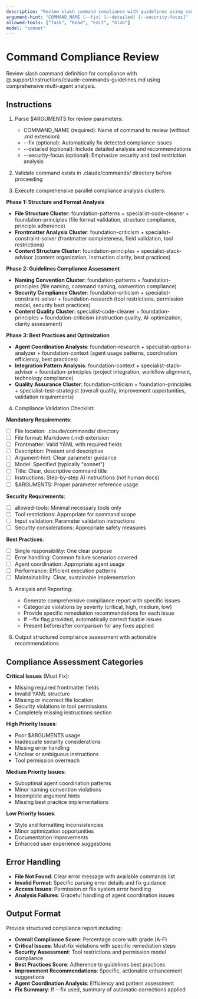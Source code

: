```yaml
---
description: "Review slash command compliance with guidelines using comprehensive agent analysis"
argument-hint: "COMMAND_NAME [--fix] [--detailed] [--security-focus]"
allowed-tools: ["Task", "Read", "Edit", "Glob"]
model: "sonnet"
---
```


# Command Compliance Review

Review slash command definition for compliance with @.support/instructions/claude-commands-guidelines.md using comprehensive multi-agent analysis.

## Instructions

1. Parse $ARGUMENTS for review parameters:
   - COMMAND_NAME (required): Name of command to review (without .md extension)
   - --fix (optional): Automatically fix detected compliance issues
   - --detailed (optional): Include detailed analysis and recommendations
   - --security-focus (optional): Emphasize security and tool restriction analysis

2. Validate command exists in .claude/commands/ directory before proceeding

3. Execute comprehensive parallel compliance analysis clusters:

**Phase 1: Structure and Format Analysis**
- **File Structure Cluster**: foundation-patterns + specialist-code-cleaner + foundation-principles (file format validation, structure compliance, principle adherence)
- **Frontmatter Analysis Cluster**: foundation-criticism + specialist-constraint-solver (frontmatter completeness, field validation, tool restrictions)
- **Content Structure Cluster**: foundation-principles + specialist-stack-advisor (content organization, instruction clarity, best practices)

**Phase 2: Guidelines Compliance Assessment**
- **Naming Convention Cluster**: foundation-patterns + foundation-principles (file naming, command naming, convention compliance)
- **Security Compliance Cluster**: foundation-criticism + specialist-constraint-solver + foundation-research (tool restrictions, permission model, security best practices)
- **Content Quality Cluster**: specialist-code-cleaner + foundation-principles + foundation-criticism (instruction quality, AI-optimization, clarity assessment)

**Phase 3: Best Practices and Optimization**
- **Agent Coordination Analysis**: foundation-research + specialist-options-analyzer + foundation-context (agent usage patterns, coordination efficiency, best practices)
- **Integration Pattern Analysis**: foundation-context + specialist-stack-advisor + foundation-principles (project integration, workflow alignment, technology compliance)
- **Quality Assurance Cluster**: foundation-criticism + foundation-principles + specialist-test-strategist (overall quality, improvement opportunities, validation requirements)

4. Compliance Validation Checklist:

**Mandatory Requirements**:
- [ ] File location: .claude/commands/ directory
- [ ] File format: Markdown (.md) extension
- [ ] Frontmatter: Valid YAML with required fields
- [ ] Description: Present and descriptive
- [ ] Argument-hint: Clear parameter guidance
- [ ] Model: Specified (typically "sonnet")
- [ ] Title: Clear, descriptive command title
- [ ] Instructions: Step-by-step AI instructions (not human docs)
- [ ] $ARGUMENTS: Proper parameter reference usage

**Security Requirements**:
- [ ] allowed-tools: Minimal necessary tools only
- [ ] Tool restrictions: Appropriate for command scope
- [ ] Input validation: Parameter validation instructions
- [ ] Security considerations: Appropriate safety measures

**Best Practices**:
- [ ] Single responsibility: One clear purpose
- [ ] Error handling: Common failure scenarios covered
- [ ] Agent coordination: Appropriate agent usage
- [ ] Performance: Efficient execution patterns
- [ ] Maintainability: Clear, sustainable implementation

5. Analysis and Reporting:
   - Generate comprehensive compliance report with specific issues
   - Categorize violations by severity (critical, high, medium, low)
   - Provide specific remediation recommendations for each issue
   - If --fix flag provided, automatically correct fixable issues
   - Present before/after comparison for any fixes applied

6. Output structured compliance assessment with actionable recommendations

## Compliance Assessment Categories

**Critical Issues** (Must Fix):
- Missing required frontmatter fields
- Invalid YAML structure
- Missing or incorrect file location
- Security violations in tool permissions
- Completely missing instructions section

**High Priority Issues**:
- Poor $ARGUMENTS usage
- Inadequate security considerations
- Missing error handling
- Unclear or ambiguous instructions
- Tool permission overreach

**Medium Priority Issues**:
- Suboptimal agent coordination patterns
- Minor naming convention violations
- Incomplete argument hints
- Missing best practice implementations

**Low Priority Issues**:
- Style and formatting inconsistencies
- Minor optimization opportunities
- Documentation improvements
- Enhanced user experience suggestions

## Error Handling

- **File Not Found**: Clear error message with available commands list
- **Invalid Format**: Specific parsing error details and fix guidance
- **Access Issues**: Permission or file system error handling
- **Analysis Failures**: Graceful handling of agent coordination issues

## Output Format

Provide structured compliance report including:
- **Overall Compliance Score**: Percentage score with grade (A-F)
- **Critical Issues**: Must-fix violations with specific remediation steps
- **Security Assessment**: Tool restrictions and permission model compliance
- **Best Practices Score**: Adherence to guidelines best practices
- **Improvement Recommendations**: Specific, actionable enhancement suggestions
- **Agent Coordination Analysis**: Efficiency and pattern assessment
- **Fix Summary**: If --fix used, summary of automatic corrections applied